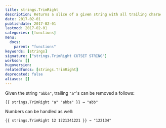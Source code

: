 ```yaml
---
title: strings.TrimRight
description: Returns a slice of a given string with all trailing characters contained in the cutset removed.
date: 2017-02-01
publishdate: 2017-02-01
lastmod: 2017-02-01
categories: [functions]
menu:
  docs:
    parent: "functions"
keywords: [strings]
signature: ["strings.TrimRight CUTSET STRING"]
workson: []
hugoversion:
relatedfuncs: [strings.TrimRight]
deprecated: false
aliases: []
---
```


Given the string `"abba"`, trailing `"a"`'s can be removed a follows:

    {{ strings.TrimRight "a" "abba" }} → "abb"

Numbers can be handled as well:

    {{ strings.TrimRight 12 1221341221 }} → "122134"
